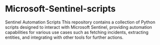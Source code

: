 # Microsoft-Sentinel-scripts
Sentinel Automation Scripts
This repository contains a collection of Python scripts designed to interact with Microsoft Sentinel, providing automation capabilities for various use cases such as fetching incidents, extracting entities, and integrating with other tools for further actions.
